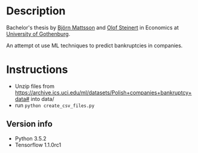 # Description

Bachelor's thesis by [Björn Mattsson](https://www.linkedin.com/in/björn-mattsson-02357b70) and 
[Olof Steinert](https://www.linkedin.com/in/olof-steinert/) in Economics at 
[University of Gothenburg](http://handels.gu.se/).

An attempt ot use ML techniques to predict bankruptcies in companies.

# Instructions

* Unzip files from https://archive.ics.uci.edu/ml/datasets/Polish+companies+bankruptcy+data# into data/
* run `python create_csv_files.py`

## Version info

* Python 3.5.2
* Tensorflow 1.1.0rc1
